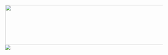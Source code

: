 <a href="https://www.nu11secur1ty.com/"><img src="https://github.com/nu11secur1ty/nu11secur1ty/blob/master/logo/logo300.png" width="515" height="129"/></a>
<img src="https://github-readme-stats.vercel.app/api?username=nu11secur1ty&theme=dark"/>


